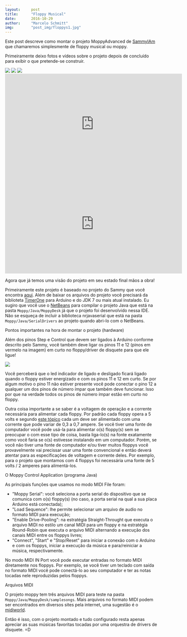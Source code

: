 ```yaml
---
layout:     post
title:      "Floppy Musical"
date:       2016-10-29
author:     "Marcelo Schmitt"
img:        "post_img/floppys1.jpg"
---
```


Este post descreve como montar o projeto MoppyAdvanced de <a href="https://github.com/SammyIAm">SammyIAm</a> que chamaremos simplesmente de floppy musical ou moppy.

Primeiramente deixo fotos e vídeos sobre o projeto depois de concluído para exibir o que pretende-se construir.

<img src="{{ site.baseurl }}/post_img/floppys1.jpg" style="margin: 0 auto; max-height: 390px;">

<img src="{{ site.baseurl }}/post_img/floppys2.jpg" style="margin: 0 auto; max-height: 390px;">

<img src="{{ site.baseurl }}/post_img/floppys3.jpg" style="margin: 0 auto; max-height: 390px;">

<iframe width="584" height="329" src="https://www.youtube.com/embed/hsN9MINXFiQ" frameborder="0" allowfullscreen>Floppys tocando Tetris</iframe>

<iframe width="584" height="329" src="https://www.youtube.com/embed/Z7V2LiwLtbM" frameborder="0" allowfullscreen>Floppys tocando Crash Bandecoot Wrapped</iframe>

Agora que já temos uma visão do projeto em seu estado final mãos a obra!

Primeiramente este projeto é baseado no projeto do Sammy que você encontra <a href="https://github.com/SammyIAm/Moppy">aqui</a>. Além de baixar os arquivos do projeto você precisará da biblioteta <a href="https://code.google.com/archive/p/arduino-timerone/downloads">TimerOne</a> para Arduino e do JDK 7 ou mais atual instalado. Eu sugiro que você use o <a href="https://netbeans.org/">NetBeans</a> para compilar o projeto Java que está na pasta ``Moppy/Java/MoppyDesk`` já que o projeto foi desenvolvido nessa IDE. Não se esqueça de incluír a biblioteca nrjavaserial que está na pasta ``Moppy/Java/SerialDrivers`` ao projeto quando abri-lo com o NetBeans.

Pontos importantes na hora de montar o projeto (hardware)

Além dos pinos Step e Control que devem ser ligados à Arduino conforme descrito pelo Sammy, você também deve ligar os pinos 11 e 12 (pinos em vermelo na imagem) em curto no floppy/driver de disquete para que ele ligue!

<img src="{{ site.baseurl }}/post_img/pinagem-floppy.jpg" style="margin: 0 auto; max-height: 390px;">

Você perceberá que o led indicador de ligado e desligado ficará ligado quando o floppy estiver energizado e com os pinos 11 e 12 em curto. Se por algum motivo o pino 11 não estiver presente você pode conectar o pino 12 a qualquer um dos pinos de número ímpar que também deve funcionar. Isso por que na verdade todos os pinos de número ímpar estão em curto no floppy.

Outra coisa importante a se saber é a voltagem de operação e a corrente necessária para alimentar cada floppy. Por padrão cada floppy opera a 5 volts e segundo <a href="http://forum.arduino.cc/index.php?topic=152419.0">este tópico</a> cada um deve ser alimentado com uma corrente que pode variar de 0,3 a 0,7 ampere. Se você tiver uma fonte de computador você pode usá-la para alimentar o(s) floppy(s) sem se preocupar o com esse tipo de coisa, basta liga-lo(s) na fonte exatamente como você faria se o(s) estivesse instalando em um computador. Porém, se você não tiver uma fonte de computador e/ou tiver muitos floppys você provavelmente vai precissar usar uma fonte convencional e então deverá atentar para as especificações de voltagem e corrente deles. Por exemplo, para o projeto que montamos com 4 floppys foi necessária uma fonte de 5 volts / 2 amperes para alimentá-los.

O Moppy Control Application (programa Java)

As principais funções que usamos no modo MIDI File foram:

- "Moppy Serial": você seleciona a porta serial do dispositivo que se comunica com o(s) floppy(s) (no caso, a porta serial na qual a sua placa Arduino está conectada);
- "Load Sequence": lhe permite selecionar um arquivo de audio no formato MIDI para execução;
- "Enable Drive-Pooling": na estratégia Straight-Throught que executa o arquivo MIDI no estilo um canal MIDI para um floppy e na estratégia Round-Robin que executa o arquivo MIDI alternando a execução dos canais MIDI entre os floppys livres;
- "Connect", "Start" e "Stop/Reset" para iniciar a conexão com o Arduino e com os floppys, iniciar a execução da música e para/reiniciar a música, respectivamente.

No modo MIDI IN Port você pode executar entradas no formato MIDI diretamente nos floppys. Por exemplo, se você tiver um teclado com saída no formato MIDI você pode conectá-lo ao seu computador e ter as notas tocadas nele reproduzidas pelos floppys.

Arquivos MIDI

O projeto moppy tem três arquivos MIDI para teste na pasta ``Moppy/Java/MoppyDesk/samplesongs``. Mais arquivos no formato MIDI podem ser encontrados em diversos sites pela internet, uma sugestão é o <a href="http://www.midiworld.com/">midiworld</a>.

<p>
Então é isso, com o projeto montado e tudo configurado resta apenas apreciar as suas músicas favoritas tocadas por uma orquestra de drivers de disquete. =D
</p>
